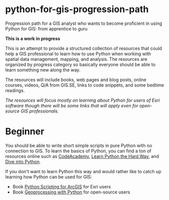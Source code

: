 # python-for-gis-progression-path
Progression path for a GIS analyst who wants to become proficient in using Python for GIS: from apprentice to guru

**This is a work in progress**

This is an attempt to provide a structured collection of resources that could help a GIS professional to learn how to use Python when working with spatial data management, mapping, and analysis. The resources are organized by progress category so basically everyone should be able to learn something new along the way.

The resources will include books, web pages and blog posts, online courses, videos, Q/A from GIS.SE, links to code snippets, and some bedtime readings. 

_The resources will focus mostly on learning about Python for users of Esri software though there will be some links that will apply even for open-source GIS professionals._

# Beginner

You should be able to write short simple scripts in pure Python with no connection to GIS. To learn the basics of Python, you can find a ton of resources online such as [CodeAcademy](https://www.codecademy.com/learn/python), [Learn Python the Hard Way](https://learnpythonthehardway.org/book/intro.html), and [Dive into Python](http://www.diveintopython3.net/installing-python.html).

If you don't want to learn Python this way and would rather like to catch up learning how Python can be used for GIS:
* Book [Python Scripting for ArcGIS](https://www.amazon.com/Python-Scripting-ArcGIS-Paul-Zandbergen/dp/1589483715) for Esri users
* Book [Geoprocessing with Python](https://www.manning.com/books/geoprocessing-with-python) for open-source users



